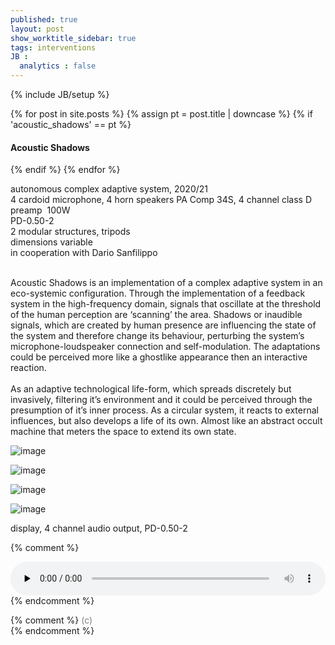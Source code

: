 ```yaml
---
published: true
layout: post
show_worktitle_sidebar: true
tags: interventions
JB :
  analytics : false
---
```


{% include JB/setup %}

<div class="container-parent">
<div class="container-narrow-right">
{% for post in site.posts %}
	{% assign pt = post.title | downcase %}
	{% if 'acoustic_shadows' == pt %}
<h4><a href="{{ BASE_PATH }}{{ post.url }}"></a>Acoustic Shadows</h4>
	{% endif %}
{% endfor %}

<p>
autonomous complex adaptive system, 2020/21<br />
4 cardoid microphone, 4 horn speakers PA Comp 34S, 4 channel class D preamp  100W<br />
PD-0.50-2<br />
2 modular structures, tripods<br />
dimensions variable<br />
in cooperation with Dario Sanfilippo<br /><br />

Acoustic Shadows is an implementation of a complex adaptive system in an eco-systemic configuration. Through the implementation of a feedback system in the high-frequency domain, signals that oscillate at the threshold of the human perception are ‘scanning’ the area. Shadows or inaudible signals, which are created by human presence are influencing the state of the system and therefore change its behaviour, perturbing the system’s microphone-loudspeaker connection and self-modulation. The adaptations could be perceived more like a ghostlike appearance then an interactive reaction.
<br /><br />
As an adaptive technological life-form, which spreads discretely but invasively, filtering it’s environment and it could be perceived through the presumption of it’s inner process. As a circular system, it reacts to external influences, but also develops a life of its own. Almost like an abstract occult machine that meters the space to extend its own state.
</p>
</div>


<div class="container-narrow-left">
<img src="{{ site.url }}/images/acoustic_shadows1_sm.jpg" alt="image">
<p></p>
<img src="{{ site.url }}/images/acoustic_shadows2_sm.jpg" alt="image">
<p></p>
<img src="{{ site.url }}/images/acoustic_shadows3_sm.jpg" alt="image">
<p></p>
<img src="{{ site.url }}/images/acoustic_shadows_pd.png" alt="image">
<p>display, 4 channel audio output, PD-0.50-2</p>

</div>
</div>

{% comment %}
<p></p>
<audio controls style="width: 100%" preload="none">
  <source src="{{ site.url }}/images/arcadian_gate_short.mp3" type="audio/mpeg">
</audio>
{% endcomment %}


{% comment %}
<font color="grey">(c)<br /></font>
{% endcomment %}